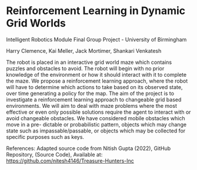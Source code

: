 # Reinforcement Learning in Dynamic Grid Worlds
Intelligent Robotics Module Final Group Project - University of Birmingham

Harry Clemence, Kai Meller, Jack Mortimer, Shankari Venkatesh

The robot is placed in an interactive grid world maze which contains puzzles and obstacles
to avoid. The robot will begin with no prior knowledge of the environment or how it should
interact with it to complete the maze. We propose a reinforcement learning approach, where
the robot will have to determine which actions to take based on its observed state, over time
generating a policy for the map. The aim of the project is to investigate a reinforcement
learning approach to changeable grid based environments. We will aim to deal with maze
problems where the most effective or even only possible solutions require the agent to interact
with or avoid changeable obstacles. We have considered mobile obstacles which move in a pre-
dictable or probabilistic pattern, objects which may change state such as impassable/passable,
or objects which may be collected for specific purposes such as keys.

References:
Adapted source code from 
Nitish Gupta (2022), GitHub Repository, (Source Code), Available at:
https://github.com/nitesh4146/Treasure-Hunters-Inc
